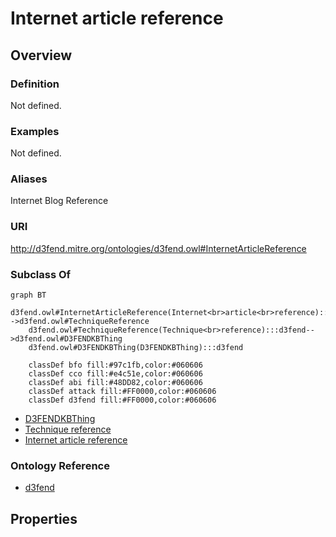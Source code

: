 # Internet article reference

## Overview

### Definition
Not defined.

### Examples
Not defined.

### Aliases
Internet Blog Reference

### URI
http://d3fend.mitre.org/ontologies/d3fend.owl#InternetArticleReference

### Subclass Of
```mermaid
graph BT
    d3fend.owl#InternetArticleReference(Internet<br>article<br>reference):::d3fend-->d3fend.owl#TechniqueReference
    d3fend.owl#TechniqueReference(Technique<br>reference):::d3fend-->d3fend.owl#D3FENDKBThing
    d3fend.owl#D3FENDKBThing(D3FENDKBThing):::d3fend
    
    classDef bfo fill:#97c1fb,color:#060606
    classDef cco fill:#e4c51e,color:#060606
    classDef abi fill:#48DD82,color:#060606
    classDef attack fill:#FF0000,color:#060606
    classDef d3fend fill:#FF0000,color:#060606
```

- [D3FENDKBThing](/docs/ontology/reference/model/D3FENDKBThing/D3FENDKBThing.md)
- [Technique reference](/docs/ontology/reference/model/D3FENDKBThing/Technique%20reference/Technique%20reference.md)
- [Internet article reference](/docs/ontology/reference/model/D3FENDKBThing/Technique%20reference/Internet%20article%20reference/Internet%20article%20reference.md)


### Ontology Reference
- [d3fend](http://d3fend.mitre.org/ontologies/d3fend.owl#)

## Properties
